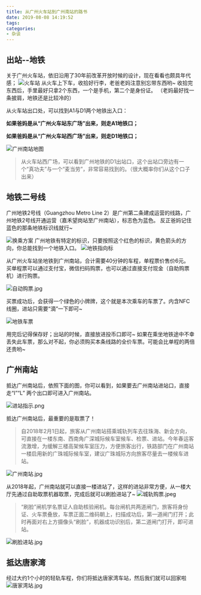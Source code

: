 ```yaml
---
title: 从广州火车站到广州南站的路书
date: 2019-08-08 14:19:52
tags: 
categories:
- 杂谈
---
```

## 出站--地铁
关于广州火车站，依旧沿用了30年前改革开放时候的设计，现在看看也颇具年代感；
![火车站](https://i.loli.net/2019/08/08/21srBC8lmzEb75S.jpg)
从火车上下车，收拾好行李，老爸老妈注意别忘带东西哟~
收拾完东西后，手里最好只拿2个东西，一个是手机，第二个是身份证。
（老妈最好找一条披肩，地铁还是比较冷的）

从火车站出口处，可以找到A1与D1两个地铁出入口：

**如果爸妈是从“广州火车站东广场”出来，则走A1地铁口；**

**如果爸妈是从“广州火车站西广场”出来，则走D1地铁口；**

![广州南站地图](https://i.loli.net/2019/08/08/NpRrkiWT5j4KwQc.png)

> 从火车站西广场，可以看到广州地铁的D1出站口，这个出站口旁边有一个“真功夫”与一个“麦当劳”，非常容易找到的。（很大概率你们从这个口子出来）

## 地铁二号线
广州地铁2号线（Guangzhou Metro Line 2）是广州第二条建成运营的线路，广州地铁2号线开通运营（嘉禾望岗站至广州南站），标志色为蓝色。
反正爸妈记住蓝色的那条地铁标识线就行~

![换乘方案](https://i.loli.net/2019/08/08/8t19nmXMJ5SLAlG.png)
广州地铁有特定的标识，只要按照这个红色的标识，黄色箭头的方向，你总能找到一个地铁入口。
![地铁指向标](https://i.loli.net/2019/08/08/9bQe2143rEvjPnm.jpg)

从广州火车站坐地铁到广州南站，合计需要40分钟的车程，单程票价售价6元。
买单程票可以通过支付宝，微信扫码购票，也可以通过直接支付现金（自助购票机）进行购票。

![自动购票.jpg](https://i.loli.net/2019/08/08/8Eilh3vcBzroYIj.jpg)

买票成功后，会获得一个绿色的小牌牌，这个就是本次乘车的车票了。内含NFC线圈，进站只需要“滴”一下即可~

![地铁车票](https://i.loli.net/2019/08/08/otEJYiwqTFWB6R9.jpg)

用完后记得保存好；出站的时候，直接放进投币口即可~
如果在乘坐地铁途中不幸丢失此车票，那么对不起，你必须购买本条线路的全价车票。可能会比单程的两倍还贵哟~
## 广州南站
抵达广州南站后，依照下面的图，你可以看到，如果要去广州南站进站口，直接走“I”“L”
两个出口即可进入广州南站。

![进站指示.png](https://i.loli.net/2019/08/08/Pdl3NB6mut7URDZ.png)

抵达广州南站后，最重要的是取票了！
>自2018年2月1日起，旅客从广州南站搭乘城轨列车去往珠海、新会方向，可直接在一楼东南、西南角广深城际候车室候车、检票、进站。今年春运客流激增，为缓解三楼高架候车室压力，方便旅客出行，铁路部门在广州南站一楼启用新的广珠城际候车室，建议广珠城际方向旅客尽量去一楼候车进站。


![广州南站.jpg](https://i.loli.net/2019/08/08/LYvequhby4VDTA8.jpg)

从2018年起，广州南站就可以直接一楼进站了，这样的进站非常方便，从一楼大厅先通过自助取票机器取票，完成后就可以刷脸进站了~
![城轨购票.jpeg](https://i.loli.net/2019/08/08/7BIHvdcs68KkabS.jpg)
>“刷脸”闸机学名票证人自助核验闸机。每台闸机共两道闸门，旅客将身份证、火车票叠放，车票正面二维码朝上，扫描成功后，第一道闸门打开；此时再面对右上方摄像头“刷脸”，机器成功识别后，第二道闸门打开，即可进站。


![刷脸进站.jpg](https://i.loli.net/2019/08/08/iMx62zcQXbVy3IN.jpg)

## 抵达唐家湾
经过大约1个小时的轻轨车程，你们将抵达唐家湾车站，然后我们就可以回家啦
![唐家湾站.jpg](https://i.loli.net/2019/08/08/FY8loUEyOzHcxLV.jpg)